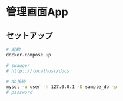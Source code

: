 # 管理画面App

## セットアップ

```bash
# 起動
docker-compose up

# swagger
# http:://localhost/docs
```

```bash
# db接続
mysql -u user -h 127.0.0.1 -D sample_db -p
# password
```
